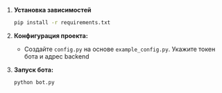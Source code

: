 1. **Установка зависимостей**

    ```bash
    pip install -r requirements.txt
    ```

2. **Конфигурация проекта:**
   - Создайте `config.py` на основе `example_config.py`. Укажите токен бота и адрес backend

3. **Запуск бота:**

    ```bash
    python bot.py
    ```